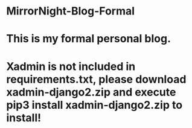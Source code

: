 # MirrorNight-Blog-Formal
# This is my formal personal blog. 
# Xadmin is not included in requirements.txt, please download xadmin-django2.zip and execute pip3 install xadmin-django2.zip to install! 
